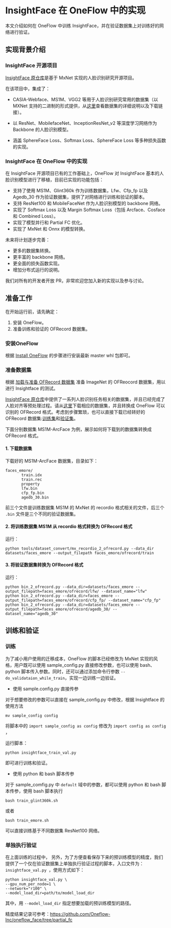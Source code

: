 # InsightFace 在 OneFlow 中的实现

本文介绍如何在 OneFlow 中训练 InsightFace，并在验证数据集上对训练好的网络进行验证。

## 实现背景介绍

###  InsightFace 开源项目

[InsightFace 原仓库](https://github.com/deepinsight/insightface)是基于 MxNet 实现的人脸识别研究开源项目。

在该项目中，集成了：

* CASIA-Webface、MS1M、VGG2 等用于人脸识别研究常用的数据集（以 MXNet 支持的二进制的形式提供，从[这里](https://github.com/deepinsight/insightface/wiki/Dataset-Zoo)查看数据集的详细说明以及下载链接）。

* 以 ResNet、MobilefaceNet、InceptionResNet_v2 等深度学习网络作为 Backbone 的人脸识别模型。
* 涵盖 SphereFace Loss、Softmax Loss、SphereFace Loss 等多种损失函数的实现。



### InsightFace 在 OneFlow 中的实现

在 InsightFace 开源项目已有的工作基础上，OneFlow 对 InsightFace 基本的人脸识别模型进行了移植，目前已实现的功能包括：

* 支持了使用 MS1M、Glint360k 作为训练数据集，Lfw、Cfp_fp 以及 Agedb_30 作为验证数据集，提供了对网络进行训练和验证的脚本。
* 支持 ResNet100 和 MobileFaceNet 作为人脸识别模型的 backbone 网络。
* 实现了 Softmax Loss 以及 Margin Softmax Loss（包括 Arcface、Cosface 和 Combined Loss）。
* 实现了模型并行和 Partial FC 优化。
* 实现了 MxNet 和 Onnx 的模型转换。


未来将计划逐步完善：

* 更多的数据集转换。
* 更丰富的 backbone 网络。
* 更全面的损失函数实现。
* 增加分布式运行的说明。



我们对所有的开发者开放 PR，非常欢迎您加入新的实现以及参与讨论。

## 准备工作

在开始运行前，请先确定：

1. 安装 OneFlow。
2. 准备训练和验证的 OFRecord 数据集。



###  安装OneFlow

根据 [Install OneFlow](https://github.com/Oneflow-Inc/oneflow#install-oneflow) 的步骤进行安装最新 master whl 包即可。

### 准备数据集

根据 [加载与准备 OFRecord 数据集](https://docs.oneflow.org/extended_topics/how_to_make_ofdataset.html) 准备 ImageNet 的 OFReocord 数据集，用以进行 Insightface 的测试。

[InsightFace 原仓库](https://github.com/deepinsight/insightface)中提供了一系列人脸识别任务相关的数据集，并且已经完成了人脸对齐等预处理过程。请从[这里](https://github.com/deepinsight/insightface/wiki/Dataset-Zoo)下载相应的数据集，并且转换成 OneFlow 可以识别的 OFRecord 格式。考虑到步骤繁琐，也可以直接下载已经转好的 OFRecord 数据集:[训练集](http://oneflow-public.oss-cn-beijing.aliyuncs.com/face_dataset/train_ofrecord.tar.gz)和[验证集](http://oneflow-public.oss-cn-beijing.aliyuncs.com/face_dataset/eval_ofrecord.tar.gz)。

下面分别数据集 MS1M-ArcFace 为例，展示如何将下载到的数据集转换成 OFRecord 格式。

#### 1. 下载数据集

下载好的 MS1M-ArcFace 数据集，目录如下：

```
faces_emore/
       train.idx
       train.rec
       property
       lfw.bin
       cfp_fp.bin
       agedb_30.bin
```



前三个文件是训练数据集 MS1M 的 MxNet 的 recordio 格式相关的文件，后三个 `.bin` 文件是三个不同的验证数据集。



#### 2. 将训练数据集 MS1M 从 recordio 格式转换为 OFRecord 格式

运行：

```
python tools/dataset_convert/mx_recordio_2_ofrecord.py --data_dir datasets/faces_emore --output_filepath faces_emore/ofrecord/train
```



#### 3. 将验证数据集转换为 OFRecord 格式

运行：

```
python bin_2_ofrecord.py --data_dir=datasets/faces_emore --output_filepath=faces_emore/ofrecord/lfw/ --dataset_name="lfw"
python bin_2_ofrecord.py --data_dir=faces_emore --output_filepath=faces_emore/ofrecord/cfp_fp/ --dataset_name="cfp_fp"
python bin_2_ofrecord.py --data_dir=datasets/faces_emore --output_filepath=faces_emore/ofrecord/agedb_30/ --dataset_name="agedb_30"
```



## 训练和验证

### 训练

为了减小用户使用的迁移成本，OneFlow 的脚本已经修改为 MxNet 实现的风格，用户既可以使用 sample_config.py 直接修改参数，也可以使用 bash、python 脚本传入参数。同时，还可以通过添加命令行参数 `--do_validataion_while_train`，实现一边训练一边验证。

- 使用 sample.config.py 直接传参

对于想要修改的参数可以直接在 sample_config.py 中修改，根据 Insightface 的使用方法

```
mv sample_config config
```

将脚本中的 `import sample_config as config` 修改为 `import config as config` ，

运行脚本：

```
python insightface_train_val.py 
```

即可进行训练和验证。

- 使用 python 和 bash 脚本传参

对于 sample_comfig.py 中 `default` 域中的参数，都可以使用 python 和 bash 脚本传参，使用 bash 脚本执行

```
bash train_glint360k.sh
```

或者 

```
bash train_emore.sh
```

可以直接训练基于不同数据集 ResNet100 网络。



### 单独执行验证

在上面训练的过程中，
另外，为了方便查看保存下来的预训练模型的精度，我们提供了一个仅在验证数据集上单独执行验证过程的脚本，入口文件为：`insightface_val.py `，使用方式如下：

```
python insightface_val.py \
--gpu_num_per_node=1 \
--network="r100" \
--model_load_dir=path/to/model_load_dir
```

其中，用 `--model_load_dir` 指定想要加载的预训练模型的路径。

精度结果记录可参考：https://github.com/Oneflow-Inc/oneflow_face/tree/partial_fc
